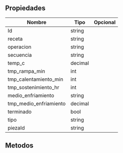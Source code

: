 ## Propiedades

|Nombre|Tipo|Opcional|
|---|---|---|
|Id|string||
|receta|string||
|operacion|string||
|secuencia|string||
|temp_c|decimal||
|tmp_rampa_min|int||
|tmp_calentamiento_min|int||
|tmp_sostenimiento_hr|int||
|medio_enfriamiento|string||
|tmp_medio_enfriamiento|decimal||
|terminado|bool||
|tipo|string||
|piezaId|string||

## Metodos
